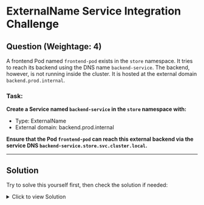 # ExternalName Service Integration Challenge

## **Question (Weightage: 4)**

A frontend Pod named `frontend-pod` exists in the `store` namespace. It tries to reach its backend using the DNS name `backend-service`. The backend, however, is not running inside the cluster. It is hosted at the external domain `backend.prod.internal`.

### **Task:**

**Create a Service named `backend-service` in the `store` namespace with:**
- Type: ExternalName
- External domain: backend.prod.internal

**Ensure that the Pod `frontend-pod` can reach this external backend via the service DNS `backend-service.store.svc.cluster.local`.**

---

## **Solution**

Try to solve this yourself first, then check the solution if needed:

<details>
<summary>Click to view Solution</summary>

### Theory On Externam Name

**Notes On External Name**

An **ExternalName Service** is a special Service that works only as a **DNS alias**, with no Pods or selectors.
It redirects traffic at the DNS level to an external hostname — no proxying, no cluster IP.

Flow: `frontend-pod → backend-service.store.svc.cluster.local → CNAME → backend.prod.internal → external server`.
You can check if the Pod has any URL environment variable with:

```bash
kubectl exec -it frontend-pod -n store -- printenv | grep URL
```
----

### Imperative and Yaml Solution
```bash
kubectl create service externalname backend-service \
  --external-name=backend.prod.internal \
  -n store
```

**Alternative Method: Using YAML**
```bash
cat <<EOF | kubectl apply -f -
apiVersion: v1
kind: Service
metadata:
  name: backend-service
  namespace: store
spec:
  type: ExternalName
  externalName: backend.prod.internal
EOF
```

**Verify the Solution**
```bash
# Check if service was created
kubectl get svc -n store

# Describe the service
kubectl describe svc backend-service -n store

# Test DNS resolution
kubectl exec -n store frontend-pod -- nslookup backend-service.store.svc.cluster.local
```

</details>
